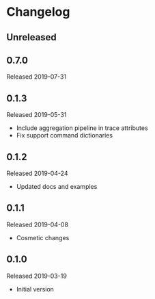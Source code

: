 # Changelog

## Unreleased

## 0.7.0
Released 2019-07-31

## 0.1.3
Released 2019-05-31

- Include aggregation pipeline in trace attributes
- Fix support command dictionaries

## 0.1.2
Released 2019-04-24

- Updated docs and examples

## 0.1.1
Released 2019-04-08

- Cosmetic changes

## 0.1.0
Released 2019-03-19

- Initial version
